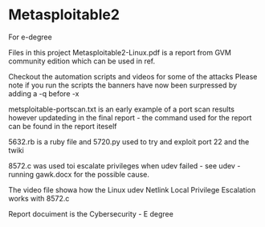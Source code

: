 # Metasploitable2
For e-degree

Files in this project
Metasploitable2-Linux.pdf is a report from GVM community edition which can be used in ref.

Checkout the automation scripts and videos for some of the attacks
Please note if you run the scripts the banners have now been surpressed by adding a -q before -x

metsploitable-portscan.txt is an early example of a port scan results however updateding in the final report - the command used for the report can be found in the report iteself

5632.rb is a ruby file and 5720.py used to try and exploit port 22 and the twiki

8572.c was used toi escalate privileges when udev failed - see udev - running gawk.docx for the possible cause.

The video file showa how the Linux udev Netlink Local Privilege Escalation works with 8572.c

Report docuiment is the Cybersecurity - E degree

